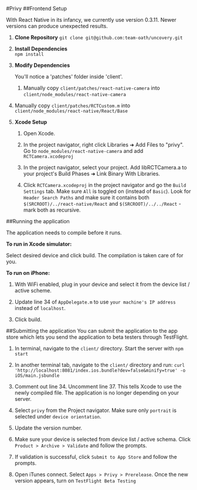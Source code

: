 #Privy
##Frontend Setup

With React Native in its infancy, we currently use version 0.3.11. Newer versions can produce unexpected results.

1. **Clone Repository**
    `git clone git@github.com:team-oath/uncovery.git`  

2. **Install Dependencies**  
    `npm install`  

3. **Modify Dependencies**  

    You'll notice a 'patches' folder inside 'client'.
        
   1. Manually copy `client/patches/react-native-camera` into `client/node_modules/react-native-camera`
  2. Manually copy `client/patches/RCTCustom.m` into `client/node_modules/react-native/React/Base`  

3. **Xcode Setup**
    1. Open Xcode.  

    2. In the project navigator, right click Libraries ➜ Add Files to "privy". Go to `node_modules/react-native-camera` and add `RCTCamera.xcodeproj`  

    3. In the project navigator, select your project. Add libRCTCamera.a to your project's Build Phases ➜ Link Binary With Libraries.  

    4. Click `RCTCamera.xcodeproj` in the project navigator and go the `Build Settings` tab. Make sure `All` is toggled on (instead of `Basic`). Look for `Header Search Paths` and make sure it contains both `$(SRCROOT)/../react-native/React` and `$(SRCROOT)/../../React` - mark both as recursive.

##Running the application

The application needs to compile before it runs.

**To run in Xcode simulator:**  

Select desired device and click build. The compilation is taken care of for you.
  
**To run on iPhone:**  

1. With WiFi enabled, plug in your device and select it from the device list / active scheme.  

2. Update line 34 of `AppDelegate.m` to use `your machine's IP address` instead of `localhost`.  

3. Click build.

##Submitting the application
You can submit the application to the app store which lets you send the application to beta testers through TestFlight.

1. In terminal, navigate to the `client/` directory. Start the server with `npm start`  

2. In another terminal tab, navigate to the `client/` directory and run: `curl 'http://localhost:8081/index.ios.bundle?dev=false&minify=true' -o iOS/main.jsbundle`

3. Comment out line 34. Uncomment line 37. This tells Xcode to use the newly compiled file. The application is no longer depending on your server.

4. Select `privy` from the Project navigator. Make sure only `portrait` is selected under `device orientation`.

5. Update the version number.

6. Make sure your device is selected from device list / active schema. Click `Product > Archive > Validate` and follow the prompts.

7. If validation is successful, click `Submit to App Store` and follow the prompts.

8. Open iTunes connect. Select `Apps > Privy > Prerelease`. Once the new version appears, turn on `TestFlight Beta Testing`
